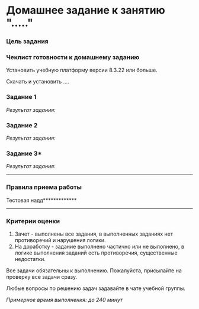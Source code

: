 # Домашнее задание к занятию "....."

### Цель задания



### Чеклист готовности к домашнему заданию

Установить учебную платформу версии 8.3.22 или больше.

Скачать и установить ....

### Задание 1


 
*Результат задания:* 


### Задание 2


*Результат задания:* 


### Задание 3*

*Результат задания:* 


------

### Правила приема работы


Тестовая надд*************



------
### Критерии оценки

1. Зачет - выполнены все задания, в выполненных заданиях нет противоречий и нарушения логики. 
2. На доработку - задание выполнено частично или не выполнено, в логике выполнения заданий есть противоречия, существенные недостатки.

Все задачи обязательны к выполнению. Пожалуйста, присылайте на проверку все задачи сразу.

Любые вопросы по решению задач задавайте в чате учебной группы.

*Примерное время выполнения: до 240 минут*

